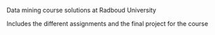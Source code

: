 Data mining course solutions at Radboud University

Includes the different assignments and the final project for the course

